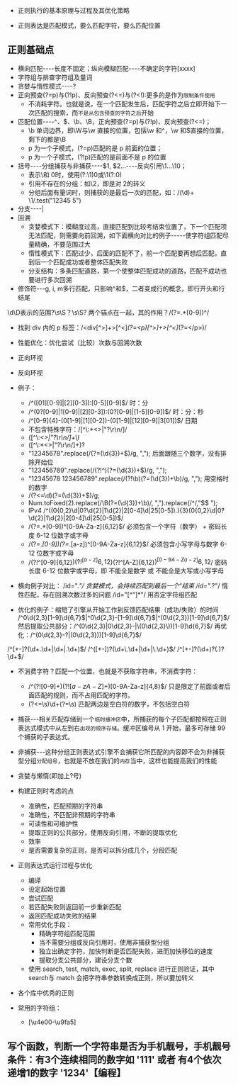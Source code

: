 + 正则执行的基本原理与过程及其优化策略

+ 正则表达是匹配模式，要么匹配字符，要么匹配位置

## 正则基础点

+ 横向匹配----长度不固定；纵向模糊匹配----不确定的字符[xxxx]
+ 字符组与排查字符组及量词
+ 贪婪与惰性模式----?
+ 正向预查(?=p)与(?!p)、反向预查(?<=)与(?<!):更多的是作为`限制条件使用`
  + 不消耗字符。也就是说，在一个匹配发生后，匹配字符之后立即开始下一次匹配的搜索，而`不是从包含预查的字符之后`开始
+ 匹配位置----^、$、\b、\B，正向预查(?=p)与(?!p)、反向预查(?<=)；
  + \b 单词边界，即\W与\w 直接的位置，包括\w 和^，\w 和$直接的位置，剩下的都是\B
  + p 为一个子模式，(?=p)匹配的是 p 前面的位置；
  + p 为一个子模式，(?!p)匹配的是前面不是 p 的位置
+ 括号----分组捕获与非捕获----$1, $2...----反向引用\1...\10；
  + 表示\和 0时，使用(?:\1)0或\1(?:0)
  + 引用不存在的分组：如\2，即是对 2的转义
  + 分组后面有量词时，则捕获的是最后一次的匹配，如：/(\d)+ \1/.test("12345 5")
+ 分支----|
+ 回溯
  + 贪婪模式下：模糊度过高，直接匹配到比较考结束位置了，下一个匹配项无法匹配，则需要向前回溯，如下面横向对比的例子-----使字符组匹配尽量精确，不要范围过大
  + 惰性模式下：匹配过少，后面的匹配不了，前一个匹配要再想后匹配，直到后一个匹配成功或者整体匹配失败
  + 分支结构：多条匹配道路，第一个使整体匹配成功的道路，匹配不成功也要进行多次回溯
+ 修饰符---g, i, m多行匹配，只影响^和$，二者变成行的概念，即行开头和行结尾

\d\D表示的范围?\s\S？\s\S?
两个锚点在一起，其的作用？/(?=.*[0-9])^/

+ 找到 div 内的 p 标签：/<div[^>]+>[^<]*(?=<p)[^>]+>[^<]*(?=<\/p>)/
+ 性能优化：优化尝试（比较）次数与回溯次数
+ 正向环视
+ 反向环视
+ 例子：
  + /^([01][0-9]|[2][0-3]):[0-5][0-9]$/  时：分
  + /^(0?[0-9]|1[0-9]|[2][0-3]):(0?[0-9]|[1-5][0-9])$/  时：分：秒
  + /^[0-9]{4}-(0[1-9]|[1][0-2])-(0[1-9]|[12][0-9]|3[01])$/ 日期
  + 不包含特殊字符：/[^\\:*<>|"?\r\n/]/
  + ([^\\:*<>|"?\r\n/]+\\)*
  + ([^\\:*<>|"?\r\n/]+)?
  + "12345678".replace(/(?=(\d{3})+$)/g, ","); 后面跟随三个数字，没有排除开始位
  + "123456789".replace(/(?!^)(?=(\d{3})+$)/g, ",");
  + "12345678 123456789".replace(/(?!\b)(?=(\d{3})+\b)/g, ","); 用空格时的数字
  + /(?<=\d)(?=(\d{3})+$)/g;
  + Num.toFixed(2).replace(/\B(?=(\d{3})+\b)/, ",").replace(/^/,"$$ ");
  + IPv4 /^((0{0,2}\d|0?\d{2}|1\d{2}|2[0-4]\d|25[0-5])\.){3}(0{0,2}\d|0?\d{2}|1\d{2}|2[0-4]\d|25[0-5])$/
  + /(?=.*[0-9])^[0-9A-Za-z]{6,12}$/ 必须包含一个字符（数字） + 密码长度 6-12 位数字或字母
  + /(?=.*[0-9])(?=.*[a-z])^[0-9A-Za-z]{6,12}$/ 必须包含小写字母与数字 6-12 位数字或字母
  + /(?!^[0-9]{6,12}$)(?!^[a-z]{6,12}$)(?!^[A-Z]{6,12}$)^[0-9A-Za-z]{6,12}$/  密码长度 6-12 位数字或字母，即 不能全是数字 或 不能全是大写或小写字母
+ 横向例子对比：
/id=".*"/  贪婪模式，会持续匹配到最后一个“结束
/id=".*?"/  惰性匹配，存在回溯次数过多的问题
/id="[^"]*"/  用否定字符组匹配

+ 优化的例子：缩短了引擎从开始工作到反馈匹配结果（成功/失败）的时间
/^0\d{2,3}[1-9]\d{6,7}$|^0\d{2,3}-[1-9]\d{6,7}$|^\(0\d{2,3}\)[1-9]\d{6,7}$/
然后提取公共部分：/^(0\d{2,3}|0\d{2,3}-|\(0\d{2,3}\))[1-9]\d{6,7}$/
再优化：/^(0\d{2,3}-?|\(0\d{2,3}\))[1-9]\d{6,7}$/

/^[+-]?(\d+\.\d+|\d+|\.\d+)$/
/^([+-])?(\d+\.\d+|\d+|\.\d+)$/
/^[+-]?(\d+)?(\.)?\d+$/

+ 不消费字符？匹配一个位置，也就是不获取字符串，不消费字符：
  + /^(?![0-9]+$)(?![a-zA-Z]+$)[0-9A-Za-z]{4,8}$/ 只是限定了前面或者后面匹配的规则，而不占用匹配的字符。
  + (?<=\s)\d+(?=\s) 匹配两边是空白符的数字，不包括空白符
+ 捕获---相关匹配存储到一个`临时缓冲区`中，所捕获的每个子匹配都按照在正则表达式模式中从左到右`出现的顺序存储`。缓冲区编号从 1 开始，最多可存储 99 个捕获的子表达式。
+ 非捕获---这种分组正则表达式引擎不会捕获它所匹配的内容即不会为非捕获型分组`分配组号`，也就是不放在我们的`内存`当中，这样也能提高我们的性能
+ 贪婪与懒惰(即加上?号)
+ 构建正则时考虑的点
  + 准确性，匹配预期的字符串
  + 准确性，不匹配非预期的字符串
  + 可读性和可维护性
  + 提取正则的公共部分，使用反向引用，不断的提取优化
  + 效率
  + 是否需要复杂的正则，是否可以拆分成几个，分段匹配
+ 正则表达式运行过程与优化
  + 编译
  + 设定起始位置
  + 尝试匹配
  + 若匹配失败则返回前一步重新匹配
  + 返回匹配成功失败的结果
  + 常用优化手段：
    + 精确字符组匹配范围
    + 当不需要分组或反向引用时，使用非捕获型分组
    + 独立出确定字符，加快判断是否匹配失败，进而加快移位的速度
    + 提取分支公共部分，建设分支个数
  + 使用 search, test, match, exec, split, replace 进行正则验证，其中 search与 match 会把字符串参数转换成正则，所以要加转义

+ 各个库中优秀的正则

+ 常用的字符组：
  + [\u4e00-\u9fa5]

## 写个函数，判断一个字符串是否为手机靓号，手机靓号条件：有3个连续相同的数字如 '111' 或者 有4个依次递增1的数字 '1234'【编程】
